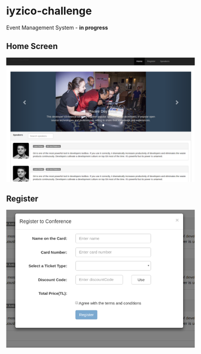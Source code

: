 # iyzico-challenge

Event Management System - **in progress**

## Home Screen
![iyzico-challenge sample gui](iyzico-challenge_1.png)

## Register
![iyzico-challenge sample gui](iyzico-challenge_2.png)
